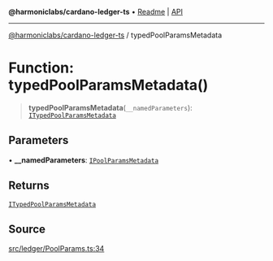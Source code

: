 **@harmoniclabs/cardano-ledger-ts** • [Readme](../Introduction.md) \| [API](../globals.md)

***

[@harmoniclabs/cardano-ledger-ts](../Introduction.md) / typedPoolParamsMetadata

# Function: typedPoolParamsMetadata()

> **typedPoolParamsMetadata**(`__namedParameters`): [`ITypedPoolParamsMetadata`](../interfaces/ITypedPoolParamsMetadata.md)

## Parameters

• **\_\_namedParameters**: [`IPoolParamsMetadata`](../interfaces/IPoolParamsMetadata.md)

## Returns

[`ITypedPoolParamsMetadata`](../interfaces/ITypedPoolParamsMetadata.md)

## Source

[src/ledger/PoolParams.ts:34](https://github.com/HarmonicLabs/cardano-ledger-ts/blob/d1659b0/src/ledger/PoolParams.ts#L34)
